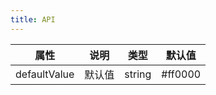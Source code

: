 ```yaml
---
title: API
---
```


属性 | 说明 | 类型 | 默认值
-----|-----|-----|------
defaultValue | 默认值 | string | #ff0000

